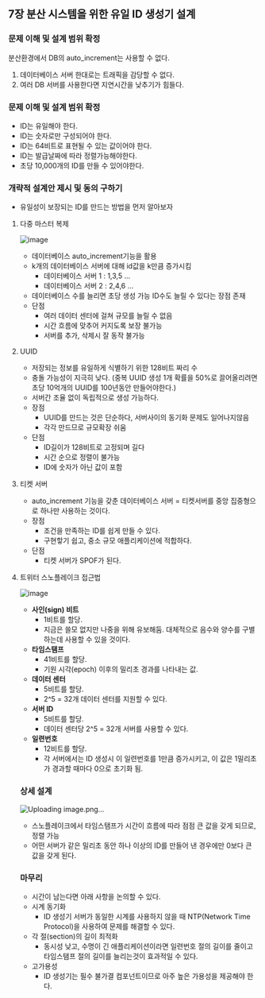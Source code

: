 ## 7장 분산 시스템을 위한 유일 ID 생성기 설계

### 문제 이해 및 설계 범위 확정

분산환경에서 DB의 auto_increment는 사용할 수 없다.

1. 데이터베이스 서버 한대로는 트래픽을 감당할 수 없다.
2. 여러 DB 서버를 사용한다면 지연시간을 낮추기가 힘들다.

### **문제 이해 및 설계 범위 확정**

- ID는 유일해야 한다.
- ID는 숫자로만 구성되어야 한다.
- ID는 64비트로 표현될 수 있는 값이어야 한다.
- ID는 발급날짜에 따라 정렬가능해야한다.
- 초당 10,000개의 ID를 만들 수 있어야한다.

### **개략적 설계안 제시 및 동의 구하기**

- 유일성이 보장되는 ID를 만드는 방법을 먼저 알아보자
1. 다중 마스터 복제
    
    ![image](https://github.com/taeyun1215/BookReview/assets/65766105/fe96898e-3193-4080-b42b-b39e2247e9cc)

    - 데이터베이스 auto_increment기능을 활용
    - k개의 데이터베이스 서버에 대해 id값을 k만큼 증가시킴
        - 데이터베이스 서버 1 : 1,3,5 ...
        - 데이터베이스 서버 2 : 2,4,6 ...
    - 데이터베이스 수를 늘리면 초당 생성 가능 ID수도 늘릴 수 있다는 장점 존재
    - 단점
        - 여러 데이터 센터에 걸쳐 규모를 늘릴 수 없음
        - 시간 흐름에 맞추어 커지도록 보장 불가능
        - 서버를 추가, 삭제시 잘 동작 불가능
2. UUID
    - 저장되는 정보를 유일하게 식별하기 위한 128비트 짜리 수
    - 충돌 가능성이 지극히 낮다. (중복 UUID 생성 1개 확률을 50%로 끌어올리려면 초당 10억개의 UUID를 100년동안 만들어야한다.)
    - 서버간 조율 없이 독립적으로 생성 가능하다.
    - 장점
        - UUID를 만드는 것은 단순하다, 서버사이의 동기화 문제도 일어나지않음
        - 각각 만드므로 규모확장 쉬움
    - 단점
        - ID길이가 128비트로 고정되며 길다
        - 시간 순으로 정렬이 불가능
        - ID에 숫자가 아닌 값이 포함
3. 티켓 서버
    - auto_increment 기능을 갖춘 데이터베이스 서버 = 티켓서버를 중앙 집중형으로 하나만 사용하는 것이다.
    - 장점
        - 조건을 만족하는 ID를 쉽게 만들 수 있다.
        - 구현핳기 쉽고, 중소 규모 애플리케이션에 적합하다.
    - 단점
        - 티켓 서버가 SPOF가 된다.
4. 트위터 스노플레이크 접근법
    
    ![image](https://github.com/taeyun1215/BookReview/assets/65766105/dec921b8-d611-4565-986f-a0531f8a5f33)
    
    - **사인(sign) 비트**
        - 1비트를 할당.
        - 지금은 쓸모 없지만 나중을 위해 유보해둠. 대체적으로 음수와 양수를 구별하는데 사용할 수 있을 것이다.
    - **타임스탬프**
        - 41비트를 할당.
        - 기원 시각(epoch) 이후의 밀리초 경과를 나타내는 값.
    - **데이터 센터**
        - 5비트를 할당.
        - 2^5 = 32개 데이터 센터를 지원할 수 있다.
    - **서버 ID**
        - 5비트를 할당.
        - 데이터 센터당 2^5 = 32개 서버를 사용할 수 있다.
    - **일련번호**
        - 12비트를 할당.
        - 각 서버에서는 ID 생성시 이 일련번호를 1만큼 증가시키고, 이 값은 1밀리초가 경과할 때마다 0으로 초기화 됨.
    
    ### 상세 설계
    
    ![Uploading image.png…]()
    
    - 스노플레이크에서 타임스탬프가 시간이 흐름에 따라 점점 큰 값을 갖게 되므로, 정렬 가능
    - 어떤 서버가 같은 밀리초 동안 하나 이상의 ID를 만들어 낸 경우에만 0보다 큰 값을 갖게 된다.
    
    ### 마무리
    
    - 시간이 남는다면 아래 사항을 논의할 수 있다.
    - 시계 동기화
        - ID 생성기 서버가 동일한 시계를 사용하지 않을 때 NTP(Network Time Protocol)을 사용하여 문제를 해결할 수 있다.
    - 각 절(section)의 길이 최적화
        - 동시성 낮고, 수명이 긴 애플리케이션이라면 일련번호 절의 길이를 줄이고 타임스탬프 절의 길이를 늘리는것이 효과적일 수 있다.
    - 고가용성
        - ID 생성기는 필수 불가결 컴포넌트이므로 아주 높은 가용성을 제공해야 한다.
